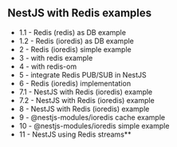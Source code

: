 ## NestJS with Redis examples

- 1.1 - Redis (redis) as DB example
- 1.2 - Redis (ioredis) as DB example
- 2 - Redis (ioredis) simple example
- 3 - with redis example
- 4 - with redis-om
- 5 - integrate Redis PUB/SUB in NestJS
- 6 - Redis (ioredis) implementation
- 7.1 - NestJS with Redis (ioredis) example
- 7.2 - NestJS with Redis (ioredis) example
- 8 - NestJS with Redis (ioredis) example
- 9 - @nestjs-modules/ioredis cache example
- 10 - @nestjs-modules/ioredis simple example
- 11 - NestJS using Redis streams\*\*
